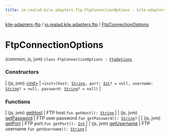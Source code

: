 ```yaml
---
title: io.realad.kile.adapters.ftp.FtpConnectionOptions - kile-adapters-ftp
---
```


[kile-adapters-ftp](../../index.html) / [io.realad.kile.adapters.ftp](../index.html) / [FtpConnectionOptions](./index.html)

# FtpConnectionOptions

(common, js, jvm) `class FtpConnectionOptions : `[`FtpOptions`](../-ftp-options/index.html)

### Constructors

| (js, jvm) [&lt;init&gt;](-init-.html) | `<init>(host: `[`String`](https://kotlinlang.org/api/latest/jvm/stdlib/kotlin/-string/index.html)`, port: `[`Int`](https://kotlinlang.org/api/latest/jvm/stdlib/kotlin/-int/index.html)`? = null, username: `[`String`](https://kotlinlang.org/api/latest/jvm/stdlib/kotlin/-string/index.html)`? = null, password: `[`String`](https://kotlinlang.org/api/latest/jvm/stdlib/kotlin/-string/index.html)`? = null)` |

### Functions

| (js, jvm) [getHost](get-host.html) | FTP host.`fun getHost(): `[`String`](https://kotlinlang.org/api/latest/jvm/stdlib/kotlin/-string/index.html) |
| (js, jvm) [getPassword](get-password.html) | FTP user password.`fun getPassword(): `[`String`](https://kotlinlang.org/api/latest/jvm/stdlib/kotlin/-string/index.html)`?` |
| (js, jvm) [getPort](get-port.html) | FTP port.`fun getPort(): `[`Int`](https://kotlinlang.org/api/latest/jvm/stdlib/kotlin/-int/index.html) |
| (js, jvm) [getUsername](get-username.html) | FTP username.`fun getUsername(): `[`String`](https://kotlinlang.org/api/latest/jvm/stdlib/kotlin/-string/index.html) |

